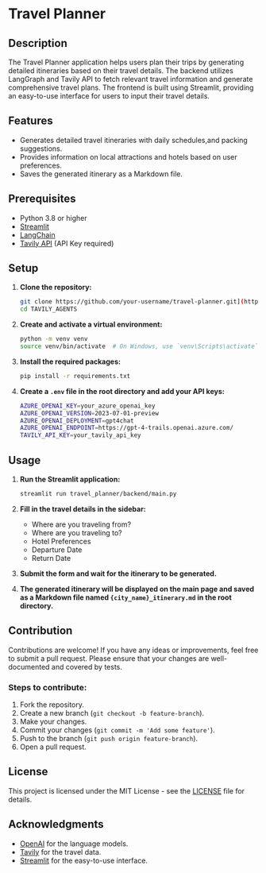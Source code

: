 
# Travel Planner

## Description

The Travel Planner application helps users plan their trips by generating detailed itineraries based on their travel details. The backend utilizes LangGraph and Tavily API to fetch relevant travel information and generate comprehensive travel plans. The frontend is built using Streamlit, providing an easy-to-use interface for users to input their travel details.

## Features

- Generates detailed travel itineraries with daily schedules,and packing suggestions.
- Provides information on local attractions and hotels based on user preferences.
- Saves the generated itinerary as a Markdown file.

## Prerequisites

- Python 3.8 or higher
- [Streamlit](https://docs.streamlit.io/)
- [LangChain](https://langchain-ai.github.io/langgraph/)
- [Tavily API]([https://www.tavily.com/](https://app.tavily.com/sign-in)) (API Key required)

## Setup

1. **Clone the repository:**

    ```sh
    git clone https://github.com/your-username/travel-planner.git](https://github.com/siddartha-10/TAVILY_AGENTS.git
    cd TAVILY_AGENTS
    ```

2. **Create and activate a virtual environment:**

    ```sh
    python -m venv venv
    source venv/bin/activate  # On Windows, use `venv\Scripts\activate`
    ```

3. **Install the required packages:**

    ```sh
    pip install -r requirements.txt
    ```

4. **Create a `.env` file in the root directory and add your API keys:**

    ```sh
    AZURE_OPENAI_KEY=your_azure_openai_key
    AZURE_OPENAI_VERSION=2023-07-01-preview
    AZURE_OPENAI_DEPLOYMENT=gpt4chat
    AZURE_OPENAI_ENDPOINT=https://gpt-4-trails.openai.azure.com/
    TAVILY_API_KEY=your_tavily_api_key
    ```

## Usage

1. **Run the Streamlit application:**

    ```sh
    streamlit run travel_planner/backend/main.py
    ```

2. **Fill in the travel details in the sidebar:**

    - Where are you traveling from?
    - Where are you traveling to?
    - Hotel Preferences
    - Departure Date
    - Return Date

3. **Submit the form and wait for the itinerary to be generated.**

4. **The generated itinerary will be displayed on the main page and saved as a Markdown file named `{city_name}_itinerary.md` in the root directory.**

## Contribution

Contributions are welcome! If you have any ideas or improvements, feel free to submit a pull request. Please ensure that your changes are well-documented and covered by tests.

### Steps to contribute:

1. Fork the repository.
2. Create a new branch (`git checkout -b feature-branch`).
3. Make your changes.
4. Commit your changes (`git commit -m 'Add some feature'`).
5. Push to the branch (`git push origin feature-branch`).
6. Open a pull request.

## License

This project is licensed under the MIT License - see the [LICENSE](LICENSE) file for details.

## Acknowledgments

- [OpenAI](https://openai.com/) for the language models.
- [Tavily](https://www.tavily.com/) for the travel data.
- [Streamlit](https://streamlit.io/) for the easy-to-use interface.

